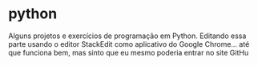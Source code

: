 # python
 Alguns projetos e exercícios de programação em Python.
Editando essa parte usando o editor StackEdit como aplicativo do Google Chrome... até que funciona bem, mas sinto que eu mesmo poderia entrar no site GitHu
<!--stackedit_data:
eyJoaXN0b3J5IjpbLTE3ODU5NDI5MDBdfQ==
-->